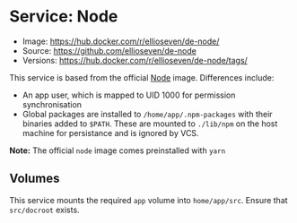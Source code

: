 # Service: Node

- Image: https://hub.docker.com/r/ellioseven/de-node/
- Source: https://github.com/ellioseven/de-node
- Versions: https://hub.docker.com/r/ellioseven/de-node/tags/

This service is based from the official [Node](https://hub.docker.com/_/node/)
image. Differences include:

- An app user, which is mapped to UID 1000 for permission synchronisation
- Global packages are installed to `/home/app/.npm-packages` with their binaries
  added to `$PATH`. These are mounted to `./lib/npm` on the host machine for
  persistance and is ignored by VCS.

**Note:** The official `node` image comes preinstalled with `yarn`

## Volumes

This service mounts the required `app` volume into `home/app/src`. Ensure that
`src/docroot` exists.
